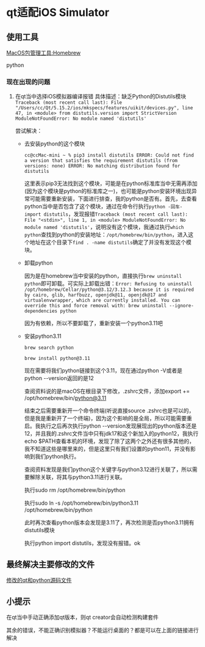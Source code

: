 # qt适配iOS Simulator
## 使用工具
[MacOS包管理工具:Homebrew](https://docs.brew.sh/Manpage)

python

### 现在出现的问题
1. 在qt当中选择iOS模拟器编译报错
   具体描述：缺乏Python的Distutils模块
   ``
   Traceback (most recent call last):
  File "/Users/cc/Qt/5.15.2/ios/mkspecs/features/uikit/devices.py", line 47, in <module>
    from distutils.version import StrictVersion
ModuleNotFoundError: No module named 'distutils'``

    尝试解决：
    - 去安装python的这个模块

        ``cc@ccMac-mini ~ % pip3 install distutils
        ERROR: Could not find a version that satisfies the requirement distutils (from versions: none)
ERROR: No matching distribution found for distutils``
        
        这里表示pip3无法找到这个模块，可能是在python标准库当中无需再添加(因为这个模块是python的标准库之一)，也可能是python安装环境出现异常可能需要重新安装，下面进行排查，我的python是否有。首先，去查看python当中是否包含了这个模块，通过在命令行执行`python -回车- import distutils`，发现报错`Traceback (most recent call last):
  File "<stdin>", line 1, in <module>
ModuleNotFoundError: No module named 'distutils'`，说明没有这个模块，我通过执行`which python`查找到python的安装地址：`/opt/homebrew/bin/python`，进入这个地址在这个目录下`find . -name distutils`确定了并没有发现这个模块。

    - 卸载python
  
        因为是在homebrew当中安装的python，直接执行`brew uninstall python`即可卸载。可实际上卸载出错：`Error: Refusing to uninstall /opt/homebrew/Cellar/python@3.12/3.12.3
because it is required by cairo, glib, harfbuzz, openjdk@11, openjdk@17 and virtualenvwrapper, which are currently installed.
You can override this and force removal with:
  brew uninstall --ignore-dependencies python`

      因为有依赖，所以不要卸载了，重新安装一个python3.11吧

    - 安装python3.11

         `brew search python`

         `brew install python@3.11`       

         现在需要将我们python链接到这个3.11，现在通过python -V或者是python --version返回的是12

         查阅资料说的是macOS在根目录下修改，.zshrc文件，添加export += /opt/homebrew/bin/python@3.11

         结束之后需要重新开一个命令终端(听说直接source .zshrc也是可以的，但是我是重新开了一个终端)，因为这个影响的是全局，所以可能需要重启。我执行之后再次执行python --version发现展现出的python版本还是12，并且我的.zshrc文件当中只有jdk17和这个新加入的python12，我执行echo $PATH查看本机的环境，发现了除了这两个之外还有很多其他的，我不知道这些是哪里来的，但是这里只有我们设置的python11，并没有影响到我们python执行。

         查阅资料发现是我们python这个关键字与python3.12进行关联了，所以需要解除关联，将其与python3.11进行关联。

         执行sudo rm /opt/homebrew/bin/python

         执行sudo ln -s /opt/homebrew/bin/python3.11 /opt/homebrew/bin/python

         此时再次查看python版本会发现是3.11了，再次检测是否python3.11拥有distutils模块

         执行python  import distutils，发现没有报错。ok

## 最终解决主要修改的文件
[修改的qt和python源码文件](https://github.com/neochin-john/install-qt-5.15.2-on-mac)

## 小提示
在qt当中手动正确添加qt版本，则qt creator会自动检测构建套件

其余的错误，不能正确识别模拟器？不能运行桌面的？都是可以在上面的链接进行解决